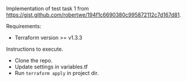 Implementation of test task 1 from https://gist.github.com/robertwe/194f1c6690380c995872112c7d167d81. 

Requirements:
  * Terraform version >= v1.3.3

Instructions to execute.
  * Clone the repo.
  * Update settings in variables.tf 
  * Run `terraform apply` in project dir.  
